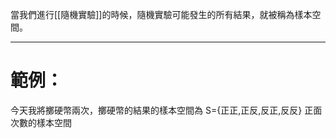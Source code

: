 當我們進行[[隨機實驗]]的時候，隨機實驗可能發生的所有結果，就被稱為樣本空間。
- - -
# 範例：
今天我將擲硬幣兩次，擲硬幣的結果的樣本空間為
S={正正,正反,反正,反反}
正面次數的樣本空間